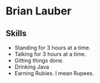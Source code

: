 Brian Lauber
======================

Skills
----------------------
* Standing for 3 hours at a time.
* Talking for 3 hours at a time.
* Gitting things done.
* Drinking Java
* Earning Rubies.  I mean Rupees.

